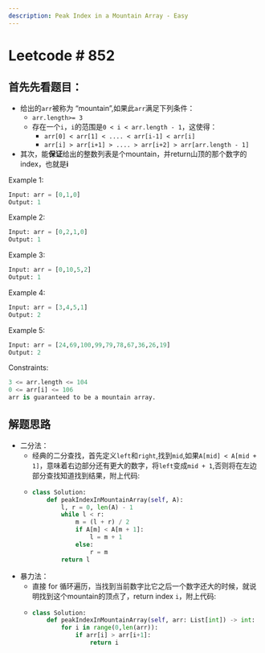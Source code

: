 ```yaml
---
description: Peak Index in a Mountain Array - Easy
---
```


# Leetcode \# 852

## 首先先看题目：

* 给出的`arr`被称为 “mountain”,如果此`arr`满足下列条件：
  * `arr.length>= 3`
  * 存在一个`i`，`i`的范围是`0 < i < arr.length - 1`，这使得：
    * `arr[0] < arr[1] < .... < arr[i-1] < arr[i]`
    * `arr[i] > arr[i+1] > .... > arr[i+2] > arr[arr.length - 1]`
* 其次，能**保证**给出的整数列表是个mountain，并return山顶的那个数字的index，也就是**i**

Example 1:

```python
Input: arr = [0,1,0]
Output: 1
```

Example 2:

```python
Input: arr = [0,2,1,0]
Output: 1
```

Example 3:

```python
Input: arr = [0,10,5,2]
Output: 1
```

Example 4:

```python
Input: arr = [3,4,5,1]
Output: 2
```

Example 5:

```python
Input: arr = [24,69,100,99,79,78,67,36,26,19]
Output: 2
```

Constraints:

```python
3 <= arr.length <= 104
0 <= arr[i] <= 106
arr is guaranteed to be a mountain array.
```

## 解题思路

* 二分法：
  * 经典的二分查找，首先定义`left`和`right`,找到`mid`,如果`A[mid] < A[mid + 1]`，意味着右边部分还有更大的数字，将`left`变成`mid + 1`,否则将在左边部分查找知道找到结果，附上代码:
  * ```python
    class Solution:
        def peakIndexInMountainArray(self, A):
            l, r = 0, len(A) - 1
            while l < r:
                m = (l + r) / 2
                if A[m] < A[m + 1]:
                    l = m + 1
                else:
                    r = m
            return l
    ```
* 暴力法：
  * 直接 for 循环遍历，当找到当前数字比它之后一个数字还大的时候，就说明找到这个mountain的顶点了，return index `i`，附上代码:
  * ```python
    class Solution:
        def peakIndexInMountainArray(self, arr: List[int]) -> int:
            for i in range(0,len(arr)):
                if arr[i] > arr[i+1]:
                    return i
    ```

